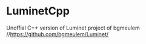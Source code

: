 # LuminetCpp
Unoffial C++ version of Luminet project of bgmeulem //https://github.com/bgmeulem/Luminet/
